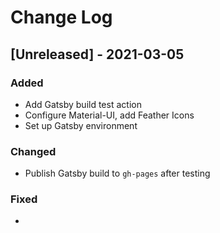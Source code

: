 # Change Log

## [Unreleased] - 2021-03-05

### Added

- Add Gatsby build test action
- Configure Material-UI, add Feather Icons
- Set up Gatsby environment

### Changed

- Publish Gatsby build to `gh-pages` after testing

### Fixed

-
